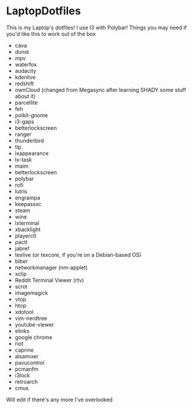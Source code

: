 # LaptopDotfiles
This is my Laptop's dotfiles! I use I3 with Polybar!
Things you may need if you'd like this to work out of the box
- cava
- dunst
- mpv
- waterfox
- audacity
- kdenlive
- redshift
- ownCloud (changed from Megasync after learning SHADY some stuff about it)
- parcellite
- feh
- polkit-gnome
- i3-gaps
- betterlockscreen
- ranger
- thunderbird
- tlp
- lxappearance
- lx-task
- maim
- betterlockscreen
- polybar
- rofi
- lutris
- engrampa
- keepassxc
- steam
- wine
- lxterminal
- xbacklight
- playerctl
- pactl
- jabref
- texlive (or texcore, if you're on a Debian-based OS)
- biber
- networkmanager (nm-applet)
- xclip
- Reddit Terminal Viewer (rtv)
- scrot
- imagemagick
- vtop
- htop
- xdotool
- vim-nerdtree
- youtube-viewer
- elinks
- google chrome
- riot
- caprine
- alsamixer
- pavucontrol
- pcmanfm
- i3lock
- retroarch
- cmus

Will edit if there's any more I've overlooked
